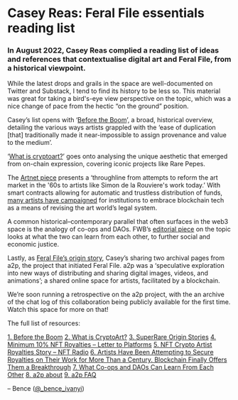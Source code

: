 # Casey Reas: Feral File essentials reading list

### In August 2022, Casey Reas complied a reading list of ideas and references that contextualise digital art and Feral File, from a historical viewpoint. 


While the latest drops and grails in the space are well-documented on Twitter and Substack, I tend to find its history to be less so. This material was great for taking a bird's-eye view perspective on the topic, which was a nice change of pace from the hectic “on the ground” position.

Casey’s list opens with ‘[Before the Boom](https://rhizome.org/editorial/2021/mar/12/before-the-boom/)’, a broad, historical overview, detailing the various ways artists grappled with the ‘ease of duplication [that] traditionally made it near-impossible to assign provenance and value to the medium’.

‘[What is cryptoart?](https://www.artnome.com/news/2018/1/14/what-is-cryptoart)’ goes onto analysing the unique aesthetic that emerged from on-chain expression, covering iconic projects like Rare Pepes.

The [Artnet piece](https://news.artnet.com/opinion/artists-blockchain-resale-royalties-1956903) presents a ‘throughline from attempts to reform the art market in the '60s to artists like Simon de la Rouviere's work today.’ With smart contracts allowing for automatic and trustless distribution of funds, [many artists have campaigned](https://mattkane.com/art/advocacy/minimum-10-nft-royalties-letter-to-platforms/) for institutions to embrace blockchain tech as a means of revising the art world’s legal system.

A common historical–contemporary parallel that often surfaces in the web3 space is the analogy of co-ops and DAOs. FWB’s [editorial piece](https://www.fwb.help/editorial/what-co-ops-and-daos-can-learn-from-each-other) on the topic looks at what the two can learn from each other, to further social and economic justice.

Lastly, as [Feral File’s origin story](https://a2p.bitmark.com/v2/about/en), Casey’s sharing two archival pages from a2p, the project that initiated Feral File. a2p was a ‘speculative exploration into new ways of distributing and sharing digital images, videos, and animations’; a shared online space for artists, facilitated by a blockchain.

We’re soon running a retrospective on the a2p project, with the an archive of the chat log of this collaboration being publicly available for the first time. Watch this space for more on that!

The full list of resources:

[1. Before the Boom](https://rhizome.org/editorial/2021/mar/12/before-the-boom/)
[2. What is CryptoArt?](https://www.artnome.com/news/2018/1/14/what-is-cryptoart)
[3. SuperRare Origin Stories](https://superrare.mirror.xyz/V8dIGJdt2Ja_TvMrCFcjp5eHT5ePMp6ruaFwU9fjolQ)
[4. Minimum 10% NFT Royalties – Letter to Platforms](https://mattkane.com/art/advocacy/minimum-10-nft-royalties-letter-to-platforms/)
[5. NFT Crypto Artist Royalties Story – NFT Radio](https://mattkane.com/art/advocacy/nft-crypto-artist-royalties-story-nft-radio/)
[6. Artists Have Been Attempting to Secure Royalties on Their Work for More Than a Century. Blockchain Finally Offers Them a Breakthrough](https://news.artnet.com/opinion/artists-blockchain-resale-royalties-1956903)
[7. What Co-ops and DAOs Can Learn From Each Other](https://www.fwb.help/editorial/what-co-ops-and-daos-can-learn-from-each-other)
[8. a2p about](https://a2p.bitmark.com/v2/about/en)
[9. a2p FAQ](https://a2p.bitmark.com/v2/faq/en)


– Bence ([@_bence_ivanyi](https://twitter.com/_bence_ivanyi))
